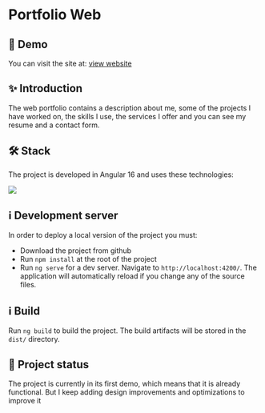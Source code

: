 # Portfolio Web
## :rocket: Demo
You can visit the site at: [view website](https://marcoslopezportfolio.netlify.app/home/)

## :sparkles: Introduction
The web portfolio contains a description about me, some of the projects I have worked on, the skills I use, the services I offer and you can see my resume and a contact form.

## 🛠 Stack
The project is developed in Angular 16 and uses these technologies:
<p user-select="none" align="left">
   <a href="#" rel="noreferrer"> <img src="https://skillicons.dev/icons?i=angular,ts,css,html,tailwind"/> </a>
</p>

## ℹ️ Development server
In order to deploy a local version of the project you must:
- Download the project from github
- Run `npm install` at the root of the project
- Run `ng serve` for a dev server. Navigate to `http://localhost:4200/`.
The application will automatically reload if you change any of the source files.

## ℹ️ Build
Run `ng build` to build the project. The build artifacts will be stored in the `dist/` directory.

## 💪 Project status
The project is currently in its first demo, which means that it is already functional. But I keep adding design improvements and optimizations to improve it
